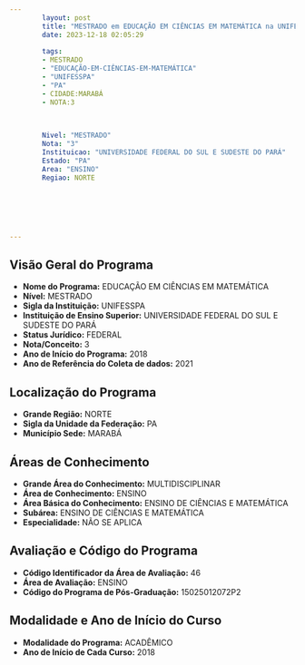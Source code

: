 ```yaml
---
        layout: post
        title: "MESTRADO em EDUCAÇÃO EM CIÊNCIAS EM MATEMÁTICA na UNIFESSPA  "
        date: 2023-12-18 02:05:29
     
        tags:
        - MESTRADO
        - "EDUCAÇÃO-EM-CIÊNCIAS-EM-MATEMÁTICA"
        - "UNIFESSPA"
        - "PA"
        - CIDADE:MARABÁ
        - NOTA:3
        
       

        Nivel: "MESTRADO"
        Nota: "3"
        Instituicao: "UNIVERSIDADE FEDERAL DO SUL E SUDESTE DO PARÁ"
        Estado: "PA"
        Area: "ENSINO"
        Regiao: NORTE
        
        
        
        
        
        
---
```

## Visão Geral do Programa
- **Nome do Programa:** EDUCAÇÃO EM CIÊNCIAS EM MATEMÁTICA
- **Nível:** MESTRADO
- **Sigla da Instituição:** UNIFESSPA
- **Instituição de Ensino Superior:** UNIVERSIDADE FEDERAL DO SUL E SUDESTE DO PARÁ
- **Status Jurídico:** FEDERAL
- **Nota/Conceito:** 3
- **Ano de Início do Programa:** 2018
- **Ano de Referência do Coleta de dados:** 2021

## Localização do Programa
- **Grande Região:** NORTE
- **Sigla da Unidade da Federação:** PA
- **Município Sede:** MARABÁ

## Áreas de Conhecimento
- **Grande Área do Conhecimento:** MULTIDISCIPLINAR
- **Área de Conhecimento:** ENSINO
- **Área Básica do Conhecimento:** ENSINO DE CIÊNCIAS E MATEMÁTICA
- **Subárea:** ENSINO DE CIÊNCIAS E MATEMÁTICA
- **Especialidade:** NÃO SE APLICA

## Avaliação e Código do Programa
- **Código Identificador da Área de Avaliação:** 46
- **Área de Avaliação:** ENSINO
- **Código do Programa de Pós-Graduação:** 15025012072P2


## Modalidade e Ano de Início do Curso
- **Modalidade do Programa:** ACADÊMICO
- **Ano de Início de Cada Curso:** 2018
